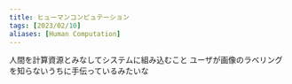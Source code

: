 ```yaml
---
title: ヒューマンコンピュテーション
tags: [2023/02/10]
aliases: [Human Computation]
---
```


人間を計算資源とみなしてシステムに組み込むこと
ユーザが画像のラベリングを知らないうちに手伝っているみたいな